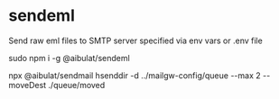 # sendeml

Send raw eml files to SMTP server specified via env vars or .env file

sudo npm i -g @aibulat/sendeml

npx @aibulat/sendmail hsenddir -d ../mailgw-config/queue --max 2 --moveDest ./queue/moved
